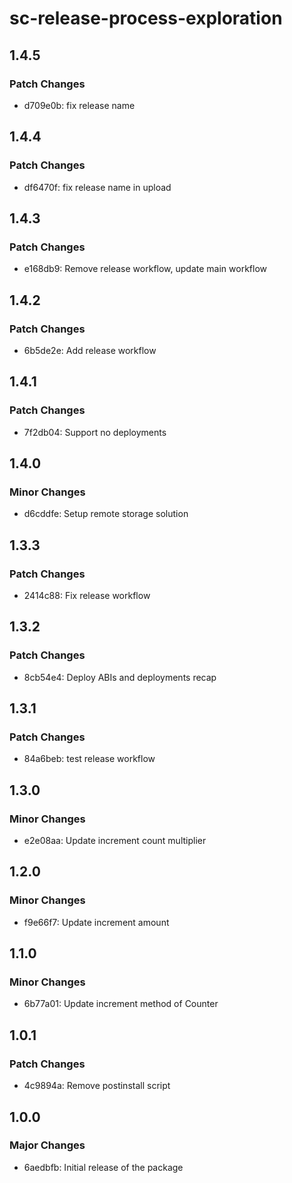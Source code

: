 # sc-release-process-exploration

## 1.4.5

### Patch Changes

- d709e0b: fix release name

## 1.4.4

### Patch Changes

- df6470f: fix release name in upload

## 1.4.3

### Patch Changes

- e168db9: Remove release workflow, update main workflow

## 1.4.2

### Patch Changes

- 6b5de2e: Add release workflow

## 1.4.1

### Patch Changes

- 7f2db04: Support no deployments

## 1.4.0

### Minor Changes

- d6cddfe: Setup remote storage solution

## 1.3.3

### Patch Changes

- 2414c88: Fix release workflow

## 1.3.2

### Patch Changes

- 8cb54e4: Deploy ABIs and deployments recap

## 1.3.1

### Patch Changes

- 84a6beb: test release workflow

## 1.3.0

### Minor Changes

- e2e08aa: Update increment count multiplier

## 1.2.0

### Minor Changes

- f9e66f7: Update increment amount

## 1.1.0

### Minor Changes

- 6b77a01: Update increment method of Counter

## 1.0.1

### Patch Changes

- 4c9894a: Remove postinstall script

## 1.0.0

### Major Changes

- 6aedbfb: Initial release of the package

